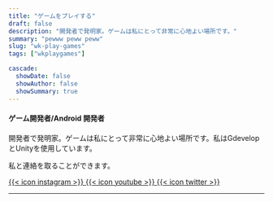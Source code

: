 ```yaml
---
title: "ゲームをプレイする"
draft: false
description: "開発者で発明家。ゲームは私にとって非常に心地よい場所です。"
summary: "pewww peww peww"
slug: "wk-play-games"
tags: ["wkplaygames"]

cascade:
  showDate: false
  showAuthor: false
  showSummary: true
---
```


#### ゲーム開発者/Android 開発者

開発者で発明家。ゲームは私にとって非常に心地よい場所です。私はGdevelopとUnityを使用しています。

私と連絡を取ることができます。

[ {{< icon instagram >}} ](https://instagram.com/w.kjoshua) [ {{< icon youtube >}}  ](https://youtube.com/@w.kJoshua) [ {{< icon twitter >}}   ](https://twitter.com/wisekingj)

---